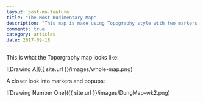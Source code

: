 ```yaml
---
layout: post-no-feature
title: "The Most Rudimentary Map"
description: "This map is made using Topography style with two markers and popups pointing to my home and my high school in Hanoi, Vietnam"
comments: true
category: articles
date: 2017-09-18
---
```


This is what the Toporgraphy map looks like:
 
 ![Drawing A]({{ site.url }}/images/whole-map.png)
 
A closer look into markers and popups:

![Drawing Number One]({{ site.url }}/images/DungMap-wk2.png)
